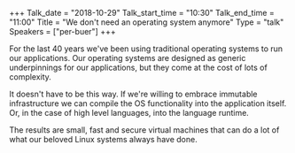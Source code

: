 +++
Talk_date = "2018-10-29"
Talk_start_time = "10:30"
Talk_end_time = "11:00"
Title = "We don't need an operating system anymore"
Type = "talk"
Speakers = ["per-buer"]
+++

For the last 40 years we've been using traditional operating systems to run our applications. Our operating systems are designed as generic underpinnings for our applications, but they come at the cost of lots of complexity.

It doesn't have to be this way. If we're willing to embrace immutable infrastructure we can compile the OS functionality into the application itself. Or, in the case of high level languages, into the language runtime.

The results are small, fast and secure virtual machines that can do a lot of what our beloved Linux systems always have done.
